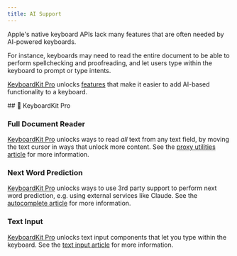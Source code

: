 ```yaml
---
title: AI Support
---
```


Apple's native keyboard APIs lack many features that are often needed by AI-powered keyboards.

For instance, keyboards may need to read the entire document to be able to perform spellchecking and proofreading, and let users type within the keyboard to prompt or type intents.

[KeyboardKit Pro][Pro] unlocks [features](#pro) that make it easier to add AI-based functionality to a keyboard.


<a name="pro">
## 👑 KeyboardKit Pro


### Full Document Reader

[KeyboardKit Pro][Pro] unlocks ways to read *all* text from any text field, by moving the text cursor in ways that unlock more content. See the [proxy utilities article](/features/proxy-utilities/) for more information.


### Next Word Prediction

[KeyboardKit Pro][Pro] unlocks ways to use 3rd party support to perform next word prediction, e.g. using external services like Claude. See the [autocomplete article](/features/autocomplete) for more information.


### Text Input

[KeyboardKit Pro][Pro] unlocks text input components that let you type within the keyboard. See the [text input article](/features/text-input) for more information.


[Pro]: /pro
